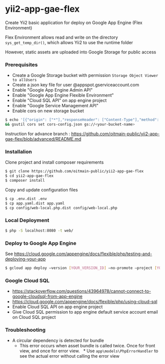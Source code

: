 # yii2-app-gae-flex
Create Yii2 basic application for deploy on Google App Engine (Flex Environment)

Flex Environment allows read and write on the directory `sys_get_temp_dir()`, which allows Yii2 to use the runtime folder

However, static assets are uploaded into Google Storage for public access

### Prerequisites
 * Create a Google Storage bucket with permission `Storage Object Viewer to allUsers`
 * Create a json key file for user <your-project>@appspot.gserviceaccount.com
 * Enable "Google App Engine Admin API"
 * Enable "Google App Engine Flexible Environment"
 * Enable "Cloud SQL API" on app engine project
 * Enable "Google Service Management API"
 * Enable cors on new storage bucket
```bash
$ echo '[{"origin": ["*"],"responseHeader": ["Content-Type"],"method": ["GET", "HEAD"],"maxAgeSeconds": 3600}]' > cors-config.json \
&& gsutil cors set cors-config.json gs://<your-bucket-name>
```

Instruction for advance branch : https://github.com/oitmain-public/yii2-app-gae-flex/blob/advanced/README.md

### Installalion

Clone project and install composer requirements

```bash
$ git clone https://github.com/oitmain-public/yii2-app-gae-flex
$ cd yii2-app-gae-flex
$ composer install
```

Copy and update configuration files

```bash
$ cp .env.dist .env
$ cp app.yaml.dist app.yaml
$ cp config/web-local.php.dist config/web-local.php
```

### Local Deployment
```bash
$ php -S localhost:8080 -t web/
```

### Deploy to Google App Engine

See https://cloud.google.com/appengine/docs/flexible/php/testing-and-deploying-your-app

```bash
$ gcloud app deploy —version [YOUR_VERSION_ID] —no-promote —project [YOUR_PROJECT_ID] 
```

### Google Cloud SQL
 * https://stackoverflow.com/questions/43964978/cannot-connect-to-google-cloudsql-from-app-engine
 * https://cloud.google.com/appengine/docs/flexible/php/using-cloud-sql
 * Enable Cloud SQL API on app engine project
 * Give Cloud SQL permission to app engine default service account email on Cloud SQL project

### Troubleshooting
 * A circular dependency is detected for bundle
   * This error occurs when asset bundle is called twice. Once for front view, and once for error view.
   * Use `app\models\PhpErrorHandler` to see the actual error without calling the error view

